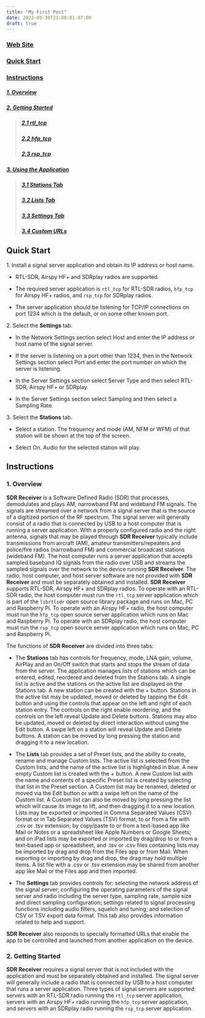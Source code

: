 ```yaml
---
title: "My First Post"
date: 2022-05-30T21:08:01-07:00
draft: true
---
```


### [Web Site](http://www.transitiontechnologyventures.com/sdr-receiver)</h3>
### [Quick Start](#quick-start)
### [Instructions](#Instructions)
##### [1. Overview](#1.Overview)
##### [2. Getting Started](#2.Getting_Started)
> ##### [2.1 rtl_tcp](#2.1_rtl_tcp_Installation_and_Operation)
> ##### [2.2 hfp_tcp](#2.2_hfp_tcp_Installation_and_Operation)
> ##### [2.3 rsp_tcp](#2.3_rsp_tcp_Installation_and_Operation)

##### [3. Using the Application](#3.Using_the_Application)
> ##### [3.1 Stations Tab](#3.1_Stations_Tab)
> ##### [3.2 Lists Tab](#3.2_Lists_Tab)
> ##### [3.3 Settings Tab](#3.3_Settings_Tab)
> ##### [3.4 Custom URLs](#3.4_SDR_Receiver_Custom_URLs)  


<span id="quick-start"></span>
## Quick Start 

1\. Install a signal server application and obtain its IP address or host name.

* RTL-SDR, Airspy HF+ and SDRplay radios are supported.

* The required server application is `rtl_tcp` for RTL-SDR radios, `hfp_tcp` for Airspy HF+ radios, and `rsp_tcp` for SDRplay radios.

* The server application should be listening for TCP/IP connections on port 1234 which is the default, or on some other known port.

2\. Select the **Settings** tab.

* In the Network Settings section select Host and enter the IP address or host name of the signal server.

* If the server is listening on a port other than 1234, then in the Network Settings section select Port and enter the port number on which the server is listening.

* In the Server Settings section select Server Type and then select RTL-SDR, Airspy HF+ or SDRplay.

* In the Server Settings section select Sampling and then select a Sampling Rate.

3\.  Select the **Stations** tab.  

* Select a station.  The frequency and mode (AM, NFM or WFM) of that station will be shown at the top of the screen.

* Select On.  Audio for the selected station will play.  

<span id="Instructions"></span>
## Instructions

<span id="1.Overview"></span>  
### 1. Overview

**SDR Receiver** is a Software Defined Radio (SDR) that processes, demodulates and plays AM, narrowband FM and wideband FM signals.  The signals are streamed over a network from a signal server that is the source of a digitized portion of the RF spectrum.  The signal server will generally consist of a radio that is connected by USB to a host computer that is running a server application.  With a properly configured radio and the right antenna, signals that may be played through **SDR Receiver** typically include transmissions from aircraft (AM),  amateur transmitters/repeaters and police/fire radios (narrowband FM) and commercial broadcast stations (wideband FM).  The host computer runs a server application that accepts sampled baseband IQ signals from the radio over USB and streams the sampled signals over the network to the device running **SDR Receiver**.  The radio, host computer, and host server software are not provided with **SDR Receiver** and must be separately obtained and installed.  **SDR Receiver** supports RTL-SDR, Airspy HF+ and SDRplay radios.  To operate with an RTL-SDR radio, the host computer must run the `rtl_tcp` server application which is part of the `librtlsdr` open source library package and runs on Mac, PC and Raspberry Pi.  To operate with an Airspy HF+ radio, the host computer must run the `hfp_tcp` open source server application which runs on Mac and Raspberry Pi. To operate with an SDRplay radio, the host computer must run the `rsp_tcp` open source server application which runs on Mac, PC and Raspberry Pi.

The functions of **SDR Receiver** are divided into three tabs:

* The **Stations** tab has controls for frequency, mode, LNA gain, volume, AirPlay and an On/Off switch that starts and stops the stream of data from the server.  The application manages lists of stations which can be entered, edited, reordered and deleted from the Stations tab.  A single list is active and the stations on the active list are displayed on the Stations tab.  A new station can be created with the + button.  Stations in the active list may be updated, moved or deleted by tapping the Edit button and using the controls that appear on the left and right of each station entry. The controls on the right enable reordering, and the controls on the left reveal Update and Delete buttons.  Stations may also be updated, moved or deleted by direct interaction without using the Edit button.  A swipe left on a station will reveal Update and Delete buttons.  A station can be moved by long pressing the station  and dragging it to a new location.

* The **Lists** tab provides a set of Preset lists, and the ability to create, rename and manage Custom lists.  The active list is selected from the Custom lists, and the name of the active list is highlighted in blue.  A new empty Custom list is created with the + button.  A new Custom list with the name and contents of a specific Preset list is created by selecting that list in the Preset section.  A Custom list may be renamed, deleted or moved via the Edit button or with a swipe left on the name of the Custom list. A Custom list can also be moved by long pressing the list which will cause its image to lift, and then dragging it to a new location.  Lists may be exported or imported in Comma Separated Values (CSV) format or in Tab Separated Values (TSV) format, to or from a file with .csv or .tsv extension; by copy/paste to or from a text-based app like Mail or Notes or a spreadsheet like Apple Numbers or Google Sheets; and on iPad lists may be exported or imported by drag/drop to or from a text-based app or spreadsheet, and .tsv or .csv files containing lists may be imported by drag and drop from the Files app or from Mail.  When exporting or importing by drag and drop, the drag may hold multiple items.  A list file with a .csv or .tsv extension may be shared from another app like Mail or the Files app and then imported.

* The **Settings** tab provides controls for:  selecting the network address of the signal server; configuring the operating parameters of the signal server and radio including the server type, sampling rate, sample size and direct sampling configuration;  settings related to signal processing functions including audio filters, squelch and tuning; and selection of CSV or TSV export data format. This tab also provides information related to help and support.

**SDR Receiver** also responds to specially formatted URLs that enable the app to be controlled and launched from another application on the device.   

<span id="2.Getting_Started"></span>
### 2. Getting Started

**SDR Receiver** requires a signal server that is not included with the application and must be separately obtained and installed.  The signal server will generally include a radio that is connected by USB to a host computer that runs a server application.  Three types of signal servers are supported: servers with an RTL-SDR radio running the `rtl_tcp` server application, servers with an Airspy HF+ radio running the `hfp_tcp` server application, and servers with an SDRplay radio running the `rsp_tcp` server application.

